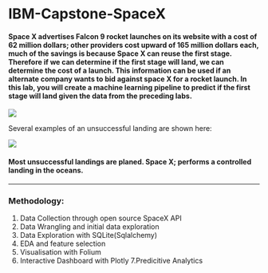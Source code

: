 # IBM-Capstone-SpaceX
#### Space X advertises Falcon 9 rocket launches on its website with a cost of 62 million dollars; other providers cost upward of 165 million dollars each, much of the savings is because Space X can reuse the first stage. Therefore if we can determine if the first stage will land, we can determine the cost of a launch. This information can be used if an alternate company wants to bid against space X for a rocket launch.   In this lab, you will create a machine learning pipeline  to predict if the first stage will land given the data from the preceding labs.

![](https://cf-courses-data.s3.us.cloud-object-storage.appdomain.cloud/IBMDeveloperSkillsNetwork-DS0701EN-SkillsNetwork/api/Images/landing_1.gif)

Several examples of an unsuccessful landing are shown here:

![](https://cf-courses-data.s3.us.cloud-object-storage.appdomain.cloud/IBMDeveloperSkillsNetwork-DS0701EN-SkillsNetwork/api/Images/crash.gif)

#### Most unsuccessful landings are planed. Space X; performs a controlled landing in the oceans.
-----
### Methodology:
1. Data Collection through open source SpaceX API
2. Data Wrangling and initial data exploration
3. Data Exploration with SQLite(Sqlalchemy)
4. EDA and feature selection
5. Visualisation with Folium
6. Interactive Dashboard with Plotly
7.Predicitive Analytics
